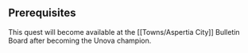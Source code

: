 ## Prerequisites

This quest will become available at the [[Towns/Aspertia City]] Bulletin Board after becoming the Unova champion.